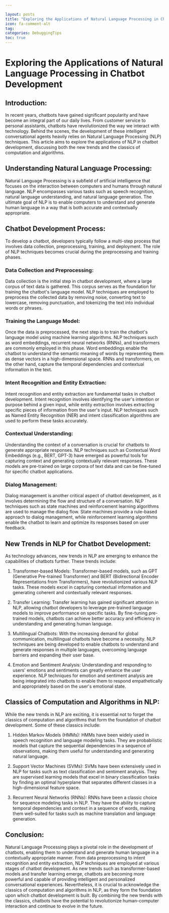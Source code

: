 ```yaml
---

layout: posts
title: "Exploring the Applications of Natural Language Processing in Chatbot Development"
icon: fa-comment-alt
tag:      
categories: DebuggingTips
toc: true
---
```




# Exploring the Applications of Natural Language Processing in Chatbot Development

## Introduction:
In recent years, chatbots have gained significant popularity and have become an integral part of our daily lives. From customer service to personal assistants, chatbots have revolutionized the way we interact with technology. Behind the scenes, the development of these intelligent conversational agents heavily relies on Natural Language Processing (NLP) techniques. This article aims to explore the applications of NLP in chatbot development, discussing both the new trends and the classics of computation and algorithms.

## Understanding Natural Language Processing:
Natural Language Processing is a subfield of artificial intelligence that focuses on the interaction between computers and humans through natural language. NLP encompasses various tasks such as speech recognition, natural language understanding, and natural language generation. The ultimate goal of NLP is to enable computers to understand and generate human language in a way that is both accurate and contextually appropriate.

## Chatbot Development Process:
To develop a chatbot, developers typically follow a multi-step process that involves data collection, preprocessing, training, and deployment. The role of NLP techniques becomes crucial during the preprocessing and training phases.

### Data Collection and Preprocessing:
Data collection is the initial step in chatbot development, where a large corpus of text data is gathered. This corpus serves as the foundation for training the chatbot's language model. NLP techniques are employed to preprocess the collected data by removing noise, converting text to lowercase, removing punctuation, and tokenizing the text into individual words or phrases.

### Training the Language Model:
Once the data is preprocessed, the next step is to train the chatbot's language model using machine learning algorithms. NLP techniques such as word embeddings, recurrent neural networks (RNNs), and transformers are commonly employed in this phase. Word embeddings enable the chatbot to understand the semantic meaning of words by representing them as dense vectors in a high-dimensional space. RNNs and transformers, on the other hand, capture the temporal dependencies and contextual information in the text.

### Intent Recognition and Entity Extraction:
Intent recognition and entity extraction are fundamental tasks in chatbot development. Intent recognition involves identifying the user's intention or purpose behind a given input, while entity extraction involves extracting specific pieces of information from the user's input. NLP techniques such as Named Entity Recognition (NER) and intent classification algorithms are used to perform these tasks accurately.

### Contextual Understanding:
Understanding the context of a conversation is crucial for chatbots to generate appropriate responses. NLP techniques such as Contextual Word Embeddings (e.g., BERT, GPT-3) have emerged as powerful tools for capturing context and generating contextually relevant responses. These models are pre-trained on large corpora of text data and can be fine-tuned for specific chatbot applications.

### Dialog Management:
Dialog management is another critical aspect of chatbot development, as it involves determining the flow and structure of a conversation. NLP techniques such as state machines and reinforcement learning algorithms are used to manage the dialog flow. State machines provide a rule-based approach to dialog management, while reinforcement learning algorithms enable the chatbot to learn and optimize its responses based on user feedback.

## New Trends in NLP for Chatbot Development:
As technology advances, new trends in NLP are emerging to enhance the capabilities of chatbots further. These trends include:

1. Transformer-based Models: Transformer-based models, such as GPT (Generative Pre-trained Transformer) and BERT (Bidirectional Encoder Representations from Transformers), have revolutionized various NLP tasks. These models excel in capturing contextual information and generating coherent and contextually relevant responses.

2. Transfer Learning: Transfer learning has gained significant attention in NLP, allowing chatbot developers to leverage pre-trained language models to improve performance on specific tasks. By fine-tuning pre-trained models, chatbots can achieve better accuracy and efficiency in understanding and generating human language.

3. Multilingual Chatbots: With the increasing demand for global communication, multilingual chatbots have become a necessity. NLP techniques are being developed to enable chatbots to understand and generate responses in multiple languages, overcoming language barriers and expanding their user base.

4. Emotion and Sentiment Analysis: Understanding and responding to users' emotions and sentiments can greatly enhance the user experience. NLP techniques for emotion and sentiment analysis are being integrated into chatbots to enable them to respond empathetically and appropriately based on the user's emotional state.

## Classics of Computation and Algorithms in NLP:
While the new trends in NLP are exciting, it is essential not to forget the classics of computation and algorithms that form the foundation of chatbot development. Some of these classics include:

1. Hidden Markov Models (HMMs): HMMs have been widely used in speech recognition and language modeling tasks. They are probabilistic models that capture the sequential dependencies in a sequence of observations, making them useful for understanding and generating natural language.

2. Support Vector Machines (SVMs): SVMs have been extensively used in NLP for tasks such as text classification and sentiment analysis. They are supervised learning models that excel in binary classification tasks by finding an optimal hyperplane that separates different classes in a high-dimensional feature space.

3. Recurrent Neural Networks (RNNs): RNNs have been a classic choice for sequence modeling tasks in NLP. They have the ability to capture temporal dependencies and context in a sequence of words, making them well-suited for tasks such as machine translation and language generation.

## Conclusion:
Natural Language Processing plays a pivotal role in the development of chatbots, enabling them to understand and generate human language in a contextually appropriate manner. From data preprocessing to intent recognition and entity extraction, NLP techniques are employed at various stages of chatbot development. As new trends such as transformer-based models and transfer learning emerge, chatbots are becoming more powerful and capable of providing intelligent and personalized conversational experiences. Nevertheless, it is crucial to acknowledge the classics of computation and algorithms in NLP, as they form the foundation upon which chatbot development is built. By combining the new trends with the classics, chatbots have the potential to revolutionize human-computer interaction and continue to evolve in the future.